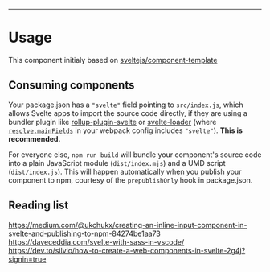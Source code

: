 ---

# Usage

This component initialy based on
[sveltejs/component-template](https://github.com/sveltejs/component-template)

## Consuming components

Your package.json has a `"svelte"` field pointing to `src/index.js`, which
allows Svelte apps to import the source code directly, if they are using a
bundler plugin like
[rollup-plugin-svelte](https://github.com/sveltejs/rollup-plugin-svelte) or
[svelte-loader](https://github.com/sveltejs/svelte-loader) (where
[`resolve.mainFields`](https://webpack.js.org/configuration/resolve/#resolve-mainfields)
in your webpack config includes `"svelte"`). **This is recommended.**

For everyone else, `npm run build` will bundle your component's source code
into a plain JavaScript module (`dist/index.mjs`) and a UMD script
(`dist/index.js`). This will happen automatically when you publish your
component to npm, courtesy of the `prepublishOnly` hook in package.json.

## Reading list
https://medium.com/@ukchukx/creating-an-inline-input-component-in-svelte-and-publishing-to-npm-84274be1aa73
https://daveceddia.com/svelte-with-sass-in-vscode/
https://dev.to/silvio/how-to-create-a-web-components-in-svelte-2g4j?signin=true
